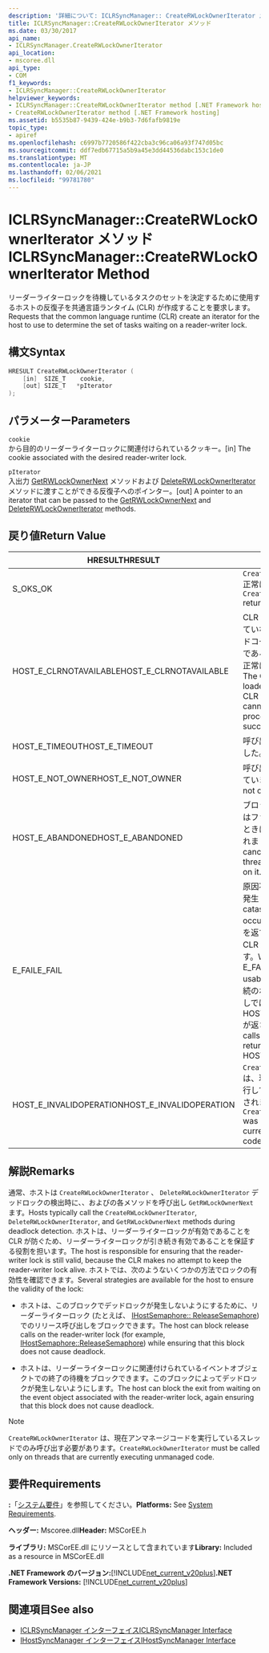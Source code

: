 ```yaml
---
description: '詳細について: ICLRSyncManager:: CreateRWLockOwnerIterator メソッド'
title: ICLRSyncManager::CreateRWLockOwnerIterator メソッド
ms.date: 03/30/2017
api_name:
- ICLRSyncManager.CreateRWLockOwnerIterator
api_location:
- mscoree.dll
api_type:
- COM
f1_keywords:
- ICLRSyncManager::CreateRWLockOwnerIterator
helpviewer_keywords:
- ICLRSyncManager::CreateRWLockOwnerIterator method [.NET Framework hosting]
- CreateRWLockOwnerIterator method [.NET Framework hosting]
ms.assetid: b5535b87-9439-424e-b9b3-7d6fafb9819e
topic_type:
- apiref
ms.openlocfilehash: c6997b7720586f422cba3c96ca06a93f747d05bc
ms.sourcegitcommit: ddf7edb67715a5b9a45e3dd44536dabc153c1de0
ms.translationtype: MT
ms.contentlocale: ja-JP
ms.lasthandoff: 02/06/2021
ms.locfileid: "99781780"
---
```

# <a name="iclrsyncmanagercreaterwlockowneriterator-method"></a><span data-ttu-id="7b261-103">ICLRSyncManager::CreateRWLockOwnerIterator メソッド</span><span class="sxs-lookup"><span data-stu-id="7b261-103">ICLRSyncManager::CreateRWLockOwnerIterator Method</span></span>

<span data-ttu-id="7b261-104">リーダーライターロックを待機しているタスクのセットを決定するために使用するホストの反復子を共通言語ランタイム (CLR) が作成することを要求します。</span><span class="sxs-lookup"><span data-stu-id="7b261-104">Requests that the common language runtime (CLR) create an iterator for the host to use to determine the set of tasks waiting on a reader-writer lock.</span></span>  
  
## <a name="syntax"></a><span data-ttu-id="7b261-105">構文</span><span class="sxs-lookup"><span data-stu-id="7b261-105">Syntax</span></span>  
  
```cpp  
HRESULT CreateRWLockOwnerIterator (  
    [in]  SIZE_T    cookie,  
    [out] SIZE_T   *pIterator  
);  
```  
  
## <a name="parameters"></a><span data-ttu-id="7b261-106">パラメーター</span><span class="sxs-lookup"><span data-stu-id="7b261-106">Parameters</span></span>  

 `cookie`  
 <span data-ttu-id="7b261-107">から目的のリーダーライターロックに関連付けられているクッキー。</span><span class="sxs-lookup"><span data-stu-id="7b261-107">[in] The cookie associated with the desired reader-writer lock.</span></span>  
  
 `pIterator`  
 <span data-ttu-id="7b261-108">入出力 [GetRWLockOwnerNext](iclrsyncmanager-getrwlockownernext-method.md) メソッドおよび [DeleteRWLockOwnerIterator](iclrsyncmanager-deleterwlockowneriterator-method.md) メソッドに渡すことができる反復子へのポインター。</span><span class="sxs-lookup"><span data-stu-id="7b261-108">[out] A pointer to an iterator that can be passed to the [GetRWLockOwnerNext](iclrsyncmanager-getrwlockownernext-method.md) and [DeleteRWLockOwnerIterator](iclrsyncmanager-deleterwlockowneriterator-method.md) methods.</span></span>  
  
## <a name="return-value"></a><span data-ttu-id="7b261-109">戻り値</span><span class="sxs-lookup"><span data-stu-id="7b261-109">Return Value</span></span>  
  
|<span data-ttu-id="7b261-110">HRESULT</span><span class="sxs-lookup"><span data-stu-id="7b261-110">HRESULT</span></span>|<span data-ttu-id="7b261-111">説明</span><span class="sxs-lookup"><span data-stu-id="7b261-111">Description</span></span>|  
|-------------|-----------------|  
|<span data-ttu-id="7b261-112">S_OK</span><span class="sxs-lookup"><span data-stu-id="7b261-112">S_OK</span></span>|<span data-ttu-id="7b261-113">`CreateRWLockOwnerIterator` 正常に返されました。</span><span class="sxs-lookup"><span data-stu-id="7b261-113">`CreateRWLockOwnerIterator` returned successfully.</span></span>|  
|<span data-ttu-id="7b261-114">HOST_E_CLRNOTAVAILABLE</span><span class="sxs-lookup"><span data-stu-id="7b261-114">HOST_E_CLRNOTAVAILABLE</span></span>|<span data-ttu-id="7b261-115">CLR がプロセスに読み込まれていないか、CLR がマネージドコードを実行できない状態であるか、または呼び出しが正常に処理されていません。</span><span class="sxs-lookup"><span data-stu-id="7b261-115">The CLR has not been loaded into a process, or the CLR is in a state in which it cannot run managed code or process the call successfully.</span></span>|  
|<span data-ttu-id="7b261-116">HOST_E_TIMEOUT</span><span class="sxs-lookup"><span data-stu-id="7b261-116">HOST_E_TIMEOUT</span></span>|<span data-ttu-id="7b261-117">呼び出しがタイムアウトしました。</span><span class="sxs-lookup"><span data-stu-id="7b261-117">The call timed out.</span></span>|  
|<span data-ttu-id="7b261-118">HOST_E_NOT_OWNER</span><span class="sxs-lookup"><span data-stu-id="7b261-118">HOST_E_NOT_OWNER</span></span>|<span data-ttu-id="7b261-119">呼び出し元がロックを所有していません。</span><span class="sxs-lookup"><span data-stu-id="7b261-119">The caller does not own the lock.</span></span>|  
|<span data-ttu-id="7b261-120">HOST_E_ABANDONED</span><span class="sxs-lookup"><span data-stu-id="7b261-120">HOST_E_ABANDONED</span></span>|<span data-ttu-id="7b261-121">ブロックされたスレッドまたはファイバーが待機しているときに、イベントが取り消されました。</span><span class="sxs-lookup"><span data-stu-id="7b261-121">An event was canceled while a blocked thread or fiber was waiting on it.</span></span>|  
|<span data-ttu-id="7b261-122">E_FAIL</span><span class="sxs-lookup"><span data-stu-id="7b261-122">E_FAIL</span></span>|<span data-ttu-id="7b261-123">原因不明の致命的なエラーが発生しました。</span><span class="sxs-lookup"><span data-stu-id="7b261-123">An unknown catastrophic failure occurred.</span></span> <span data-ttu-id="7b261-124">メソッドが E_FAIL を返すと、そのプロセス内で CLR が使用できなくなります。</span><span class="sxs-lookup"><span data-stu-id="7b261-124">When a method returns E_FAIL, the CLR is no longer usable within the process.</span></span> <span data-ttu-id="7b261-125">後続のホストメソッドの呼び出しでは HOST_E_CLRNOTAVAILABLE が返されます。</span><span class="sxs-lookup"><span data-stu-id="7b261-125">Subsequent calls to hosting methods return HOST_E_CLRNOTAVAILABLE.</span></span>|  
|<span data-ttu-id="7b261-126">HOST_E_INVALIDOPERATION</span><span class="sxs-lookup"><span data-stu-id="7b261-126">HOST_E_INVALIDOPERATION</span></span>|<span data-ttu-id="7b261-127">`CreateRWLockOwnerIterator` は、現在マネージコードを実行しているスレッドで呼び出されました。</span><span class="sxs-lookup"><span data-stu-id="7b261-127">`CreateRWLockOwnerIterator` was called on a thread that is currently running managed code.</span></span>|  
  
## <a name="remarks"></a><span data-ttu-id="7b261-128">解説</span><span class="sxs-lookup"><span data-stu-id="7b261-128">Remarks</span></span>  

 <span data-ttu-id="7b261-129">通常、ホストは `CreateRWLockOwnerIterator` 、 `DeleteRWLockOwnerIterator` デッドロックの検出時に、、およびの各メソッドを呼び出し `GetRWLockOwnerNext` ます。</span><span class="sxs-lookup"><span data-stu-id="7b261-129">Hosts typically call the `CreateRWLockOwnerIterator`, `DeleteRWLockOwnerIterator`, and `GetRWLockOwnerNext` methods during deadlock detection.</span></span> <span data-ttu-id="7b261-130">ホストは、リーダーライターロックが有効であることを CLR が防ぐため、リーダーライターロックが引き続き有効であることを保証する役割を担います。</span><span class="sxs-lookup"><span data-stu-id="7b261-130">The host is responsible for ensuring that the reader-writer lock is still valid, because the CLR makes no attempt to keep the reader-writer lock alive.</span></span> <span data-ttu-id="7b261-131">ホストでは、次のようないくつかの方法でロックの有効性を確認できます。</span><span class="sxs-lookup"><span data-stu-id="7b261-131">Several strategies are available for the host to ensure the validity of the lock:</span></span>  
  
- <span data-ttu-id="7b261-132">ホストは、このブロックでデッドロックが発生しないようにするために、リーダーライターロック (たとえば、 [IHostSemaphore:: ReleaseSemaphore](ihostsemaphore-releasesemaphore-method.md)) でのリリース呼び出しをブロックできます。</span><span class="sxs-lookup"><span data-stu-id="7b261-132">The host can block release calls on the reader-writer lock (for example, [IHostSemaphore::ReleaseSemaphore](ihostsemaphore-releasesemaphore-method.md)) while ensuring that this block does not cause deadlock.</span></span>  
  
- <span data-ttu-id="7b261-133">ホストは、リーダーライターロックに関連付けられているイベントオブジェクトでの終了の待機をブロックできます。このブロックによってデッドロックが発生しないようにします。</span><span class="sxs-lookup"><span data-stu-id="7b261-133">The host can block the exit from waiting on the event object associated with the reader-writer lock, again ensuring that this block does not cause deadlock.</span></span>  
  
> [!NOTE]
> <span data-ttu-id="7b261-134">`CreateRWLockOwnerIterator` は、現在アンマネージコードを実行しているスレッドでのみ呼び出す必要があります。</span><span class="sxs-lookup"><span data-stu-id="7b261-134">`CreateRWLockOwnerIterator` must be called only on threads that are currently executing unmanaged code.</span></span>  
  
## <a name="requirements"></a><span data-ttu-id="7b261-135">要件</span><span class="sxs-lookup"><span data-stu-id="7b261-135">Requirements</span></span>  

 <span data-ttu-id="7b261-136">**:**「[システム要件](../../get-started/system-requirements.md)」を参照してください。</span><span class="sxs-lookup"><span data-stu-id="7b261-136">**Platforms:** See [System Requirements](../../get-started/system-requirements.md).</span></span>  
  
 <span data-ttu-id="7b261-137">**ヘッダー:** Mscoree.dll</span><span class="sxs-lookup"><span data-stu-id="7b261-137">**Header:** MSCorEE.h</span></span>  
  
 <span data-ttu-id="7b261-138">**ライブラリ:** MSCorEE.dll にリソースとして含まれています</span><span class="sxs-lookup"><span data-stu-id="7b261-138">**Library:** Included as a resource in MSCorEE.dll</span></span>  
  
 <span data-ttu-id="7b261-139">**.NET Framework のバージョン:**[!INCLUDE[net_current_v20plus](../../../../includes/net-current-v20plus-md.md)]</span><span class="sxs-lookup"><span data-stu-id="7b261-139">**.NET Framework Versions:** [!INCLUDE[net_current_v20plus](../../../../includes/net-current-v20plus-md.md)]</span></span>  
  
## <a name="see-also"></a><span data-ttu-id="7b261-140">関連項目</span><span class="sxs-lookup"><span data-stu-id="7b261-140">See also</span></span>

- [<span data-ttu-id="7b261-141">ICLRSyncManager インターフェイス</span><span class="sxs-lookup"><span data-stu-id="7b261-141">ICLRSyncManager Interface</span></span>](iclrsyncmanager-interface.md)
- [<span data-ttu-id="7b261-142">IHostSyncManager インターフェイス</span><span class="sxs-lookup"><span data-stu-id="7b261-142">IHostSyncManager Interface</span></span>](ihostsyncmanager-interface.md)
